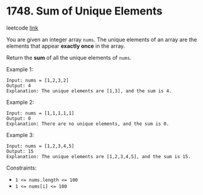 # 1748. Sum of Unique Elements

leetcode [link][problem]

You are given an integer array `nums`. The unique elements of an array are the elements that appear **exactly once** in the array.

Return the **sum** of all the unique elements of `nums`.

Example 1:

```
Input: nums = [1,2,3,2]
Output: 4
Explanation: The unique elements are [1,3], and the sum is 4.
```

Example 2:

```
Input: nums = [1,1,1,1,1]
Output: 0
Explanation: There are no unique elements, and the sum is 0.
```

Example 3:

```
Input: nums = [1,2,3,4,5]
Output: 15
Explanation: The unique elements are [1,2,3,4,5], and the sum is 15.
```

Constraints:

* `1 <= nums.length <= 100`
* `1 <= nums[i] <= 100`

[problem]: https://leetcode.com/problems/sum-of-unique-elements/
